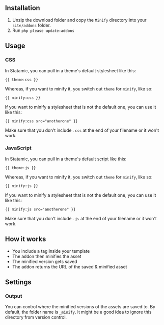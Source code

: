 ## Installation

1. Unzip the download folder and copy the `Minify` directory into your `site/addons` folder.
2. Run `php please update:addons`

## Usage

### CSS

In Statamic, you can pull in a theme's default stylesheet like this:

```antlers
{{ theme:css }}
```

Whereas, if you want to minify it, you switch out `theme` for `minify`, like so:

```antlers
{{ minify:css }}
```

If you want to minify a stylesheet that is not the default one, you can use it like this:

```antlers
{{ minify:css src="anotherone" }}
```

Make sure that you don't include `.css` at the end of your filename or it won't work.

### JavaScript

In Statamic, you can pull in a theme's default script like this:

```antlers
{{ theme:js }}
```

Whereas, if you want to minify it, you switch out `theme` for `minify`, like so:

```antlers
{{ minify:js }}
```

If you want to minify a stylesheet that is not the default one, you can use it like this:

```antlers
{{ minify:js src="anotherone" }}
```

Make sure that you don't include `.js` at the end of your filename or it won't work.

## How it works

* You include a tag inside your template
* The addon then minifies the asset
* The minified version gets saved
* The addon returns the URL of the saved & minified asset

## Settings

### Output

You can control where the minified versions of the assets are saved to. By default, the folder name is `_minify`. It might be a good idea to ignore this directory from version control.